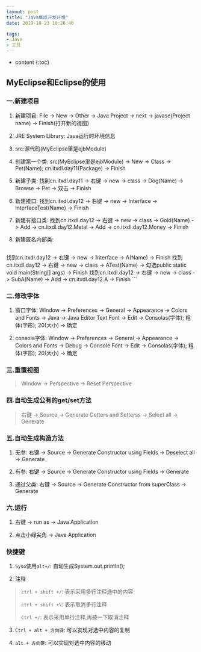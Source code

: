 ```yaml
---
layout: post
title: "Java集成开发环境"
date: 2019-10-23 10:26:40

tags:
- Java
- 工具
---
```

* content
{:toc}









## MyEclipse和Eclipse的使用
### 一.新建项目
1. 新建项目: File -> New -> Other -> Java Project -> next -> javase(Project name) -> Finish(打开新的视图)

2. JRE System Library: Java运行时环境信息
 
3. src:源代码(MyEclipse里是ejbModule)

4. 创建第一个类: src(MyEclipse里是ejbModule) -> New -> Class -> Pet(Name); cn.itxdl.day11(Package) -> Finish

5. 新建子类: 找到cn.itxdl.day11 -> 右键 -> new -> class -> Dog(Name) -> Browse -> Pet -> 双击 -> Finish

6. 新建接口: 找到cn.itxdl.day12 -> 右键 -> new -> Interface -> InterfaceTest(Name) -> Finish

7. 新建有接口类: 找到cn.itxdl.day12 -> 右键 -> new -> class -> Gold(Name) -> Add -> cn.itxdl.day12.Metal -> Add -> cn.itxdl.day12.Money -> Finish

8. 新建匿名内部类: 
    ```
找到cn.itxdl.day12 -> 右键 -> new -> Interface -> A(Name) -> Finish
找到cn.itxdl.day12 -> 右键 -> new -> class -> ATest(Name) -> 勾选public static void main(String[] args) -> Finish
找到cn.itxdl.day12 -> 右键 -> new -> class -> SubA(Name) -> Add -> cn.itxdl.day12.A -> Finish
    ```
    
### 二.修改字体
1. 窗口字体: Window -> Preferences -> General -> Appearance -> Colors and Fonts -> Java -> Java Editor Text Font -> Edit -> Consolas(字体); 粗体(字形); 20(大小) -> 确定

2. console字体: Window -> Preferences -> General -> Appearance -> Colors and Fonts -> Debug -> Console Font -> Edit -> Consolas(字体); 粗体(字形); 20(大小) -> 确定

### 三.重置视图
> Window -> Perspective -> Reset Perspective

### 四.自动生成公有的get/set方法
> 右键 -> Source -> Generate Getters and Setterss -> Select all -> Generate

### 五.自动生成构造方法
1. 无参: 右键 -> Source -> Generate Constructor using Fields -> Deselect all -> Generate

2. 有参: 右键 -> Source -> Generate Constructor using Fields  -> Generate

3. 通过父类: 右键 -> Source -> Generate Constructor from superClass -> Generate

### 六.运行
1. 右键 -> run as -> Java Application

2. 点击小绿尖角 -> Java Application


### 快捷键
1. `Syso`使用`alt+/`: 自动生成System.out.println();

2. 注释
> `ctrl + shift +/`: 表示采用多行注释选中的内容
>
> `ctrl + shift +\`: 表示取消多行注释
>
> `Ctrl +/`: 表示采用单行注释,再按一下取消注释

3. `Ctrl + alt + 方向键`: 可以实现对选中内容的复制

4. `alt + 方向键`: 可以实现对选中内容的移动 


